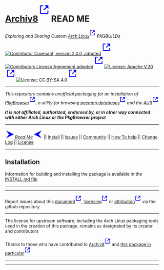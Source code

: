 # [Archiv8][a8]![External Link][ext-link_h1] READ ME

_Exploring and Sharing Custom [Arch Linux][arch]![External Link][ext-link] PKGBUILDs_

[![Contributor Covenant, version 2.0.0, adopted][covenant-badge]][a8-community-covenant]![External Link][ext-link_h2] [![Contributors License Agreement adopted][cla-badge]][a8-community-cla]![External Link][ext-link_h2] [![License: Apache V.20][apache-badge]][license-apache-a8]![External Link][ext-link_h2] [![License: CC BY-SA 4.0][cc-badge]][license-cc-a8]![External Link][ext-link_h2]

---

_This repository contains unofficial packaging for an installation of [PkgBrowser][ups-pkg]![External Link][ext-link], a utility for browsing [pacman databases][arch-pkgs]![External Link][ext-link] and the [AUR][arch-aur]![External Link][ext-link]_

_**It is not affiliated, authorized, endorsed by, or in other way connected with either Arch Linux or the PkgBrowser project**_

---

![Page Indicator][nav-r-em][_Read Me_](README.md)![Page Indicator][nav-l-em] || [Install](INSTALL.md) || [Issues](ISSUES.md) || [Community](COMMUNITY.md) || [How To help](HOW-TO-HELP.md) || [Change Log](CHANGELOG.md) || [License](LICENSE.md)

---

## Installation

Information for building and installing the package is available in the [INSTALL.md file](INSTALL.md)

---

---

Report issues about this [document][a8-issue-doc]![External Link][ext-link],  [licensing][a8-issue-license]![External Link][ext-link] or [attribution][a8-issue-attrib]![External Link][ext-link] via the github repository

---

The license for upstream software, including the Arch Linux packaging tools used in the creation of this package, remains as designated by its creator and contributors

Thanks to those who have contributed to [Archiv8][a8-contrib-people]![External Link][ext-link] and [this package in particular][a8-contrib-pkg-people]![External Link][ext-link]

---

---

[cc-badge]: https://img.shields.io/badge/License-CC_BY--SA_4.0-lightgrey.svg
[cc-large-badge]: https://mirrors.creativecommons.org/presskit/buttons/88x31/svg/by-sa.svg
[cla-badge]: https://img.shields.io/badge/Adopted-Contributor%20%20License%20Agreement-brightgreengreen
[changelog-badge]: https://img.shields.io/badge/Keep%20a%20Changelog-1.1.0-informational
[commits-badge]: https://img.shields.io/badge/Conventional%20Commits-1.0.0-yellow.svg
[covenant-badge]: https://img.shields.io/badge/Contributor%20Covenant-2.0.0-informational.svg
[apache-badge]: https://img.shields.io/badge/License-Apache_2.0-blue.svg
[mit-badge]: https://img.shields.io/badge/License-MIT-informational.svg
[semver-badge]: https://img.shields.io/badge/Semantic%20Versioning-2.0.0-informational.svg

[a8-logo]: image_A8-logo.svg

[ext-link]: image_ext-link.svg
[ext-link_h1]: image_ext-link_h1.svg
[ext-link_h2]: image_ext-link_h2.svg
[ext-link_h2]: image_ext-link_lrg.svg

[nav-r-em]: image_arrow-right_emphasis.svg
[nav-l-em]: image_arrow-left_emphasis.svg
[nav-r]: image_arrow-right.svg
[nav-l]: image_arrow-left.svg

[license-apache-in]: /APACHE-V2.0-FULL.md
[license-apache-out]: http://www.apache.org/licenses/LICENSE-2.0
[license-apache-a8]: https://archiv8.github.io/licensing/apache-v2-0-full

[license-cc-short-out]: https://creativecommons.org/licenses/by-sa/4.0/
[license-cc-long-out]: https://creativecommons.org/licenses/by-sa/4.0/legalcode
[license-cc-a8]: https://archiv8.github.io/licensing/creative-commons
[license-cc-in]: /CC-BY-SA-4.0.md
[license-cc-compat]: http://creativecommons.org/compatiblelicenses
[license-cc-dev-consider]: https://wiki.creativecommons.org/wiki/Considerations_for_licensors_and_licensees#Considerations_for_licensors
[license-cc-policies]: http://creativecommons.org/policies
[license-cc-pub-consider]: https://wiki.creativecommons.org/wiki/Considerations_for_licensors_and_licensees#Considerations_for_licensees
[license-cc-pub-domain]: https://creativecommons.org/publicdomain/zero/1.0/legalcode
[license-cc-terms]: http://creativecommons.org/licenses/by-sa/4.0/
[license-cc]: http://creativecommons.org/

[license-mit-in]: /MIT.md
[license-mit-a8]: https://archiv8.github.io/licensing/mit
[license-mit-out]: https://opensource.org/licenses/MIT

[change]: https://keepachangelog.com
[commits]: https://conventionalcommits.org
[contrib-covenant]: https://www.contributor-covenant.org/
[semver]: https://semver.org

[arch]: https://www.archlinux.org/
[arch-aur]: https://aur.archlinux.org/
[arch-pkgs]: https://archlinux.org/packages/
[arch-wiki]: https://wiki.archlinux.org
[arch-wiki-aur]: https://wiki.archlinux.org/title/Arch_User_Repository
[arch-wiki-local-repo]: https://wiki.archlinux.org/title/Pacman/Tips_and_tricks#Custom_local_repository
[arch-wiki-makepkg]: https://wiki.archlinux.org

[a8]: https://archiv8.github.io/
[a8-changelog]: https://archiv8.github.io/contributing/style-guides/changelog
[a8-commits]: https://archiv8.github.io/contributing/style-guides/ccommits
[a8-community-cla]: https://archiv8.github.io/community/cla
[a8-community-covenant]: https://archiv8.github.io/community/contributor-covenant
[a8-community-guide]: https://archiv8.github.io/community/guidelines
[a8-contrib-people]: https://archiv8.github.io/people
[a8-contrib-pkg-people]: https://github.com/Archiv8/pkgbrowser/people
[a8-docs]: https://archiv8.github.io/docs
[a8-docs-build]: https://archiv8.github.io/docs/build
[a8-docs-install]: https://archiv8.github.io/docs/install
[a8-docs-update]: https://archiv8.github.io/docs/update
[a8-pkg-src]: https://github.com/Archiv8/pkgbrowser/releases/latest
[a8-projects]: https://github.com/Archiv8

[ups-pkg]: https://osdn.net/projects/pkgbrowser/

[archwiki-aur]: https://wiki.archlinux.org/title/Arch_User_Repository
[archwiki-aur-helpers]: https://wiki.archlinux.org/title/AUR_helpers
[archwiki-aur-tug]: https://wiki.archlinux.org/title/AUR_Trusted_User_Guidelines
[archwiki-buildchroot]: https://wiki.archlinux.org/title/DeveloperWiki:Building_in_a_clean_chroot
[archwiki-chroot]: https://wiki.archlinux.org/title/Chroot
[archwiki-local-repo]: https://wiki.archlinux.org/title/Pacman/Tips_and_tricks#Custom_local_repository
[archwiki-makepkg]: https://wiki.archlinux.org/title/Makepkg
[archwiki-pkg-guidelines]: https://wiki.archlinux.org/title/Arch_package_guidelines
[archwiki-proot]: https://wiki.archlinux.org/title/PRoot

[aur]: https://aur.archlinux.org/

[aurutils-github]: https://github.com/AladW/aurutils
[aurutils-pkg-aur]: https://aur.archlinux.org/packages/aurutils
[aurutils-pkg-a8]: https://github.com/Archiv8/pkgbrowser

[fakechroot-pkg]: https://archlinux.org/packages/extra/x86_64/fakechroot/
[fakechroot-github]: https://github.com/dex4er/fakechroot
[fakechroot-wiki]: https://github.com/dex4er/fakechroot/wiki

[aurutils-pkg-aur]: https://aur.archlinux.org/packages/aurutils
[aurutils-pkg-a8]: https://github.com/Archiv8/pkgbrowser
[aurutils-pkg-github]: https://github.com/AladW/aurutils
[proot-pkg-aur]: https://aur.archlinux.org/packages/proot/
[proot-pkg-a8]: https://github.com/Archiv8/proot/
[proot-github]: https://github.com/proot-me/proot
[proot-help]: https://proot-me.github.io/

[a8-issue]: https://github.com/Archiv8/pkgbrowser/issues/new/choose
[a8-issue-app]: https://github.com/Archiv8/pkgbrowser/issues/new?assignees=rossclarkartist&labels=element%3A+app+%3Acomputer%3A%2Cstatus%3A+new+%3Aphone%3A%2Cpriority%3A+LOW+%3Aok_hand%3A%2Cwait%3A+triage+%3Ahospital%3A&template=FORM_APP.yml&title=%5BAPPLICATION%5D%3A+Add+brief+description+here
[a8-issue-com]: https://github.com/Archiv8/pkgbrowser/issues/new?assignees=rossclarkartist&labels=element%3A+community+%3Afamily%3A%2Cstatus%3A+new+%3Aphone%3A%2Cpriority%3A+CRITICAL+%3Aclock1%3A%2Cwait%3A+triage+%3Ahospital%3A&template=FORM_COMMUNITY.yml&title=%5BCOMMUNITY%5D%3A+Add+brief+description+here
[a8-issue-doc]: https://github.com/Archiv8/pkgbrowser/issues/new?assignees=rossclarkartist&labels=element%3A+doc+%3Aledger%3A%2Cstatus%3A+new+%3Aphone%3A%2Cpriority%3A+NORMAL+%3Acalendar%3A%2Cwait%3A+triage+%3Ahospital%3A&template=FORM_DOC.yml&title=%5BDOCUMENTATION%5D%3A+Add+brief+description+here&page-name=pkgbrowser\README.md
[a8-issue-form]: https://github.com/Archiv8/pkgbrowser/issues/new?assignees=rossclarkartist&labels=element%3A+form+%3Ascroll%3A%2Cstatus%3A+new+%3Aphone%3A%2Cpriority%3A+NORMAL+%3Acalendar%3A%2Cwait%3A+triage+%3Ahospital%3A&template=FORM_FORM.yml&title=%5BFORM%5D%3A+Add+brief+description+here
[a8-issue-license]: https://github.com/Archiv8/pkgbrowser/issues/new?assignees=rossclarkartist&labels=element:+license+:scroll:,status:+new+:phone:,priority:+NORMAL+:calendar:,wait:+triage+:hospital:&template=FORM_OTHER.yml&title=[LICENSE]:+Add+brief+description+here
[a8-issue-attrib]: https://github.com/Archiv8/pkgbrowser/issues/new?assignees=rossclarkartist&labels=element:+license+:scroll:,status:+new+:phone:,priority:+NORMAL+:calendar:,wait:+triage+:hospital:&template=FORM_OTHER.yml&title=[ATTRIBUTION]:+Add+brief+description+here
[a8-issue-other]: https://github.com/Archiv8/pkgbrowser/issues/new?assignees=rossclarkartist&labels=element%3A+other+%3Aquestion%3A%2Cstatus%3A+new+%3Aphone%3A%2Cpriority%3A+NORMAL+%3Acalendar%3A%2Cwait%3A+triage+%3Ahospital%3A&template=FORM_OTHER.yml&title=%5BOTHER%5D%3A+Add+brief+description+here
[a8-issue-pkg]: https://github.com/Archiv8/pkgbrowser/issues/new?assignees=rossclarkartist&labels=element%3A+other+%3Aquestion%3A%2Cstatus%3A+new+%3Aphone%3A%2Cpriority%3A+NORMAL+%3Acalendar%3A%2Cwait%3A+triage+%3Ahospital%3A&template=FORM_OTHER.yml&title=%5BOTHER%5D%3A+Add+brief+description+here
[a8-issue-out]: https://github.com/Archiv8/pkgbrowser/issues/new?assignees=rossclarkartist&labels=element%3A+package+%3Agift%3A%2Cstatus%3A+new+%3Aphone%3A%2Cpriority%3A+CRITICAL+%3Aclock1%3A%2Cwait%3A+triage+%3Ahospital%3A&template=FORM_PACKAGE_OUTDATED.yml&title=%5BOUTDATED+PACKAGE%5D%3A+Add+brief+description+here
[a8-issue-req]: https://github.com/Archiv8/pkgbrowser/issues/new?assignees=rossclarkartist&labels=element%3A+package+%3Agift%3A%2Cstatus%3A+new+%3Aphone%3A%2Cpriority%3A+CRITICAL+%3Aclock1%3A%2Cwait%3A+triage+%3Ahospital%3A&template=FORM_PACKAGE_REQUEST.yml&title=%5BPACKAGE+REQUEST%5D%3A+Add+brief+description+here
[a8-issue-ups]: https://github.com/Archiv8/pkgbrowser/issues/new?assignees=rossclarkartist&labels=element%3A+src+%3Aspeedboat%3A%2Cstatus%3A+new+%3Aphone%3A%2Cpriority%3A+NORMAL+%3Acalendar%3A%2Cwait%3A+triage+%3Ahospital%3A&template=FORM_UPSTREAM.yml&title=%5BUPSTREAM%5D%3A+Add+brief+description+here
